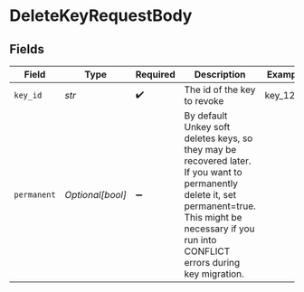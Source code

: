 # DeleteKeyRequestBody


## Fields

| Field                                                                                                                                                                                                       | Type                                                                                                                                                                                                        | Required                                                                                                                                                                                                    | Description                                                                                                                                                                                                 | Example                                                                                                                                                                                                     |
| ----------------------------------------------------------------------------------------------------------------------------------------------------------------------------------------------------------- | ----------------------------------------------------------------------------------------------------------------------------------------------------------------------------------------------------------- | ----------------------------------------------------------------------------------------------------------------------------------------------------------------------------------------------------------- | ----------------------------------------------------------------------------------------------------------------------------------------------------------------------------------------------------------- | ----------------------------------------------------------------------------------------------------------------------------------------------------------------------------------------------------------- |
| `key_id`                                                                                                                                                                                                    | *str*                                                                                                                                                                                                       | :heavy_check_mark:                                                                                                                                                                                          | The id of the key to revoke                                                                                                                                                                                 | key_1234                                                                                                                                                                                                    |
| `permanent`                                                                                                                                                                                                 | *Optional[bool]*                                                                                                                                                                                            | :heavy_minus_sign:                                                                                                                                                                                          | By default Unkey soft deletes keys, so they may be recovered later. If you want to permanently delete it, set permanent=true. This might be necessary if you run into CONFLICT errors during key migration. |                                                                                                                                                                                                             |